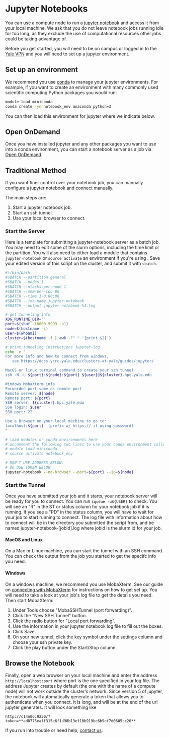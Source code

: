 # Jupyter Notebooks

You can use a compute node to run a [jupyter notebook](https://jupyter-notebook.readthedocs.io/en/stable/) and access it from your local machine. We ask that you do not leave notebook jobs running idle for too long, as they exclude the use of computational resources other jobs could be taking advantage of.

Before you get started, you will need to be on campus or logged in to the [Yale VPN](/clusters-at-yale/access/vpn.md) and you will need to set up a jupyter environment.

## Set up an environment

We recommend you use [conda](/clusters-at-yale/guides/conda) to manage your jupyter environments. For example, if you want to create an environment with many commonly used scientific computing Python packages you would run:

``` bash
module load miniconda
conda create -yn notebook_env anaconda python=3
```

You can then load this environment for jupyter where we indicate below.

## Open OnDemand

Once you have installed jupyter and any other packages you want to use into a conda environment, you can start a notebook server as a job via [Open OnDemand](/clusters-at-yale/access/ood/#jupyter-notebooks).

## Traditional Method

If you want finer control over your notebook job, you can manually configure a jupyter notebook and connect manually.

The main steps are:

1. Start a jupyter notebook job.
1. Start an ssh tunnel.
1. Use your local browser to connect.

### Start the Server

Here is a template for submitting a jupyter-notebook server as a batch job. You may need to edit some of the slurm options, including the time limit or the partition. You will also need to either load a module that contains `jupyter-notebook` or `source activate` an environment if you're using . Save your edited version of this script on the cluster, and submit it with `sbatch`.

``` bash
#!/bin/bash
#SBATCH --partition general
#SBATCH --nodes 1
#SBATCH --ntasks-per-node 1
#SBATCH --mem-per-cpu 8G
#SBATCH --time 1-0:00:00
#SBATCH --job-name jupyter-notebook
#SBATCH --output jupyter-notebook-%J.log

# get tunneling info
XDG_RUNTIME_DIR=""
port=$(shuf -i8000-9999 -n1)
node=$(hostname -s)
user=$(whoami)
cluster=$(hostname -f | awk -F"." '{print $2}')

# print tunneling instructions jupyter-log
echo -e "
For more info and how to connect from windows,
   see https://docs.ycrc.yale.edu/clusters-at-yale/guides/jupyter/

MacOS or linux terminal command to create your ssh tunnel
ssh -N -L ${port}:${node}:${port} ${user}@${cluster}.hpc.yale.edu

Windows MobaXterm info
Forwarded port:same as remote port
Remote server: ${node}
Remote port: ${port}
SSH server: ${cluster}.hpc.yale.edu
SSH login: $user
SSH port: 22

Use a Browser on your local machine to go to:
localhost:${port}  (prefix w/ https:// if using password)
"

# load modules or conda environments here
# uncomment the following two lines to use your conda environment called notebook_env
# module load miniconda
# source activate notebook_env

# DON'T USE ADDRESS BELOW.
# DO USE TOKEN BELOW
jupyter-notebook --no-browser --port=${port} --ip=${node}

```

### Start the Tunnel

Once you have submitted your job and it starts, your notebook server will be ready for you to connect. You can run `squeue -u${USER}` to check. You will see an "R" in the ST or status column for your notebook job if it is running. If you see a "PD" in the status column, you will have to wait for your job to start running to connect. The log file with information about how to connect will be in the directory you submitted the script from, and be named jupyter-notebook-[jobid].log where jobid is the slurm id for your job.

#### MacOS and Linux

On a Mac or Linux machine, you can start the tunnel with an SSH command. You can check the output from the job you started to get the specifc info you need.

#### Windows

On a windows machine, we recommend you use MobaXterm. See our guide on [connecting with MobaXterm](/clusters-at-yale/access) for instructions on how to get set up. You will need to take a look at your job's log file to get the details you need. Then start MobaXterm:

1. Under Tools choose "MobaSSHTunnel (port forwarding)".
1. Click the "New SSH Tunnel" button.
1. Click the radio button for "Local port forwarding".
1. Use the information in your jupyter notebook log file to fill out the boxes.
1. Click Save.
1. On your new tunnel, click the key symbol under the settings column and choose your ssh private key.
1. Click the play button under the Start/Stop column.

## Browse the Notebook

Finally, open a web browser on your local machine and enter the address `http://localhost:port` where port is the one specified in your log file. The address Jupyter creates by default (the one with the name of a compute node) will not work outside the cluster's network. Since version 5 of jupyter, the notebook will automatically generate a token that allows you to authenticate when you connect. It is long, and will be at the end of the url jupyter generates. It will look something like

`http://c14n06:9230/?token=**ad0775eaff315e6f1d98b13ef10b919bc6b9ef7d0605cc20**`

If you run into trouble or need help, [contact us](/#get-help).
